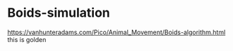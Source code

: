 # Boids-simulation
 https://vanhunteradams.com/Pico/Animal_Movement/Boids-algorithm.html this is golden
 
